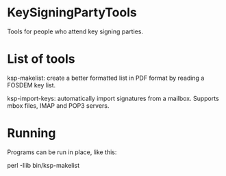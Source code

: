 KeySigningPartyTools
====================

Tools for people who attend key signing parties.


List of tools
=============

ksp-makelist: create a better formatted list in PDF format by reading
a FOSDEM key list.

ksp-import-keys: automatically import signatures from a mailbox.
Supports mbox files, IMAP and POP3 servers.

Running
=======

Programs can be run in place, like this:

  perl -Ilib bin/ksp-makelist 


